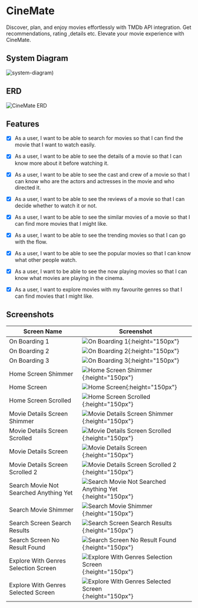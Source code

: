 # CineMate

Discover, plan, and enjoy movies effortlessly with TMDb API integration. Get recommendations, rating ,details etc. Elevate your movie experience with CineMate.

## System Diagram

![system-diagram)](https://github.com/ahmaddioxide/moca/assets/75989502/44db26b9-5f85-439c-8bac-c5bc8f8e424b)

## ERD

![CineMate ERD ](https://github.com/Ansh-Rathod/Flutter-Bloc-MovieDB-App/assets/75989502/afa7c5c6-674e-4e06-9c85-7e1ee51cd475)

## Features

- [x] As a user, I want to be able to search for movies so that I can find the movie that I want to watch easily.
- [x] As a user, I want to be able to see the details of a movie so that I can know more about it before watching it.
- [x] As a user, I want to be able to see the cast and crew of a movie so that I can know who are the actors and actresses in the movie and who directed it.
- [x] As a user, I want to be able to see the reviews of a movie so that I can decide whether to watch it or not.
- [x] As a user, I want to be able to see the similar movies  of a movie so that I can find more movies that I might like.
- [x] As a user, I want to be able to see the trending movies so that I can go with the flow.
- [x] As a user, I want to be able to see the popular movies so that I can know what other people watch.
- [x] As a user, I want to be able to see the now playing movies so that I can know what movies are playing in the cinema.
- [x] As a user, I want to explore movies with my favourite genres so that I can find movies that I might like.



## Screenshots
| Screen Name | Screenshot |
| --- | --- |
| On Boarding 1 | ![On Boarding 1](https://github.com/ahmaddioxide/cinemate/assets/75989502/f98248a7-8fbf-4c31-95ef-494e50fd56d8){:height="150px"} |
| On Boarding 2 | ![On Boarding 2](https://github.com/ahmaddioxide/cinemate/assets/75989502/4b084cd2-b17b-4c80-9cf3-ceffcf64910a){:height="150px"} |
| On Boarding 3 | ![On Boarding 3](https://github.com/ahmaddioxide/cinemate/assets/75989502/401d5150-8ffc-44cf-b7a1-bbd09ca723a8){:height="150px"} |
| Home Screen Shimmer | ![Home Screen Shimmer](https://github.com/ahmaddioxide/cinemate/assets/75989502/1300eaf6-6d0b-4133-a03f-5932666f8864){:height="150px"} |
| Home Screen | ![Home Screen](https://github.com/ahmaddioxide/cinemate/assets/75989502/a2859bfc-eb50-4cc4-a130-a6fbec532ce2){:height="150px"} |
| Home Screen Scrolled | ![Home Screen Scrolled](https://github.com/ahmaddioxide/cinemate/assets/75989502/ebabe466-39a1-4f71-a4b3-5f6918a76c2a){:height="150px"} |
| Movie Details Screen Shimmer | ![Movie Details Screen Shimmer](https://github.com/ahmaddioxide/cinemate/assets/75989502/12933c5a-ae7b-4e58-891a-da65f743fa60){:height="150px"} |
| Movie Details Screen Scrolled | ![Movie Details Screen Scrolled](https://github.com/ahmaddioxide/cinemate/assets/75989502/01dddc77-b9cf-4e5b-b8d8-ee49b982c4da){:height="150px"} |
| Movie Details Screen | ![Movie Details Screen](https://github.com/ahmaddioxide/cinemate/assets/75989502/0b04b0d7-0944-40f3-8ec2-6a6710c6444f){:height="150px"} |
| Movie Details Screen Scrolled 2 | ![Movie Details Screen Scrolled 2](https://github.com/ahmaddioxide/cinemate/assets/75989502/c0799088-07fa-4dd3-a168-239ca1820a26){:height="150px"} |
| Search Movie Not Searched Anything Yet | ![Search Movie Not Searched Anything Yet](https://github.com/ahmaddioxide/cinemate/assets/75989502/0113925d-12f7-4319-b050-bf7454c2bbc4){:height="150px"} |
| Search Movie Shimmer | ![Search Movie Shimmer](https://github.com/ahmaddioxide/cinemate/assets/75989502/97a157c0-a249-41b1-8739-ecb412645b49){:height="150px"} |
| Search Screen Search Results | ![Search Screen Search Results](https://github.com/ahmaddioxide/cinemate/assets/75989502/d67aef1a-7afa-4a99-a5fb-8bd6de3b6769){:height="150px"} |
| Search Screen No Result Found | ![Search Screen No Result Found](https://github.com/ahmaddioxide/cinemate/assets/75989502/810d31a5-bf5b-48f3-af17-f39fb8da61b7){:height="150px"} |
| Explore With Genres Selection Screen | ![Explore With Genres Selection Screen](https://github.com/ahmaddioxide/cinemate/assets/75989502/f66479fb-02f3-45b7-be80-c77d6ef9261e){:height="150px"} |
| Explore With Genres Selected Screen | ![Explore With Genres Selected Screen](https://github.com/ahmaddioxide/cinemate/assets/75989502/db24f12c-1584-40e7-9ee7-af6088f52f3f){:height="150px"} |
